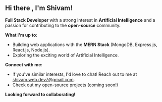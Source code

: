 ## Hi there , I'm Shivam!

**Full Stack Developer** with a strong interest in **Artificial Intelligence** and a passion for contributing to the **open-source** community. 

**What I'm up to:**

* Building web applications with the **MERN Stack** (MongoDB, Express.js, React.js, Node.js).
* Exploring the exciting world of Artificial Intelligence.

**Connect with me:**

* If you've similar interests, I'd love to chat! Reach out to me at shivam.web.dev7@gmail.com.
* Check out my open-source projects (coming soon!) 

**Looking forward to collaborating!**

<!---
SHIVAM123P/SHIVAM123P is a ✨ special ✨ repository because its `README.md` (this file) appears on your GitHub profile.
You can click the Preview link to take a look at your changes.
--->
